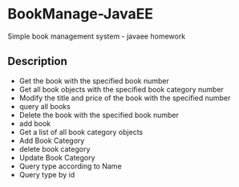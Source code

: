 # BookManage-JavaEE
Simple book management system - javaee homework
## Description
- Get the book with the specified book number
- Get all book objects with the specified book category number
- Modify the title and price of the book with the specified number
- query all books
- Delete the book with the specified book number
- add book
- Get a list of all book category objects
- Add Book Category
- delete book category
- Update Book Category
- Query type according to Name
- Query type by id
